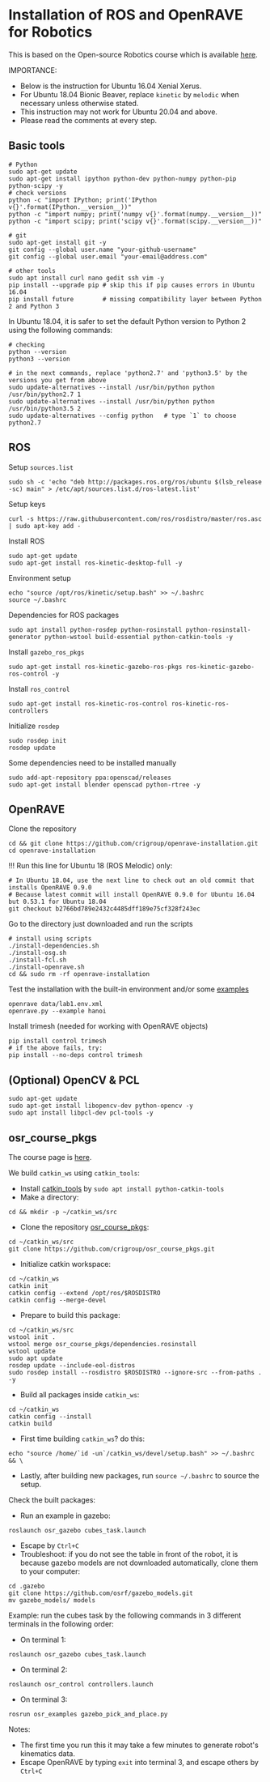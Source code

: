 # Installation of ROS and OpenRAVE for Robotics
This is based on the Open-source Robotics course which is available [here](https://osrobotics.org/osr/).

IMPORTANCE:
* Below is the instruction for Ubuntu 16.04 Xenial Xerus. 
* For Ubuntu 18.04 Bionic Beaver, replace `kinetic` by `melodic` when necessary unless otherwise stated. 
* This instruction may not work for Ubuntu 20.04 and above.
* Please read the comments at every step.

## Basic tools
```
# Python
sudo apt-get update
sudo apt-get install ipython python-dev python-numpy python-pip python-scipy -y
# check versions
python -c "import IPython; print('IPython v{}'.format(IPython.__version__))"
python -c "import numpy; print('numpy v{}'.format(numpy.__version__))"
python -c "import scipy; print('scipy v{}'.format(scipy.__version__))"

# git
sudo apt-get install git -y
git config --global user.name "your-github-username"
git config --global user.email "your-email@address.com"

# other tools
sudo apt install curl nano gedit ssh vim -y
pip install --upgrade pip # skip this if pip causes errors in Ubuntu 16.04
pip install future        # missing compatibility layer between Python 2 and Python 3
```

In Ubuntu 18.04, it is safer to set the default Python version to Python 2 using the following commands:
```
# checking
python --version
python3 --version

# in the next commands, replace 'python2.7' and 'python3.5' by the versions you get from above
sudo update-alternatives --install /usr/bin/python python /usr/bin/python2.7 1
sudo update-alternatives --install /usr/bin/python python /usr/bin/python3.5 2 
sudo update-alternatives --config python   # type `1` to choose python2.7 
```


## ROS
Setup `sources.list`
```
sudo sh -c 'echo "deb http://packages.ros.org/ros/ubuntu $(lsb_release -sc) main" > /etc/apt/sources.list.d/ros-latest.list'
```

Setup keys
```
curl -s https://raw.githubusercontent.com/ros/rosdistro/master/ros.asc | sudo apt-key add -
```

Install ROS
```
sudo apt-get update
sudo apt-get install ros-kinetic-desktop-full -y
```

Environment setup
```
echo "source /opt/ros/kinetic/setup.bash" >> ~/.bashrc
source ~/.bashrc
```

Dependencies for ROS packages
```
sudo apt install python-rosdep python-rosinstall python-rosinstall-generator python-wstool build-essential python-catkin-tools -y
```

Install `gazebo_ros_pkgs`
```
sudo apt-get install ros-kinetic-gazebo-ros-pkgs ros-kinetic-gazebo-ros-control -y
```

Install `ros_control`
```
sudo apt-get install ros-kinetic-ros-control ros-kinetic-ros-controllers
```

Initialize `rosdep`
```
sudo rosdep init
rosdep update
```

Some dependencies need to be installed manually
```
sudo add-apt-repository ppa:openscad/releases
sudo apt-get install blender openscad python-rtree -y
```


## OpenRAVE
Clone the repository
```
cd && git clone https://github.com/crigroup/openrave-installation.git
cd openrave-installation
```
!!! Run this line for Ubuntu 18 (ROS Melodic) only:
```
# In Ubuntu 18.04, use the next line to check out an old commit that installs OpenRAVE 0.9.0
# Because latest commit will install OpenRAVE 0.9.0 for Ubuntu 16.04 but 0.53.1 for Ubuntu 18.04
git checkout b2766bd789e2432c4485dff189e75cf328f243ec
```
Go to the directory just downloaded and run the scripts
```
# install using scripts
./install-dependencies.sh
./install-osg.sh
./install-fcl.sh
./install-openrave.sh
cd && sudo rm -rf openrave-installation
```
Test the installation with the built-in environment and/or some [examples](http://openrave.org/docs/latest_stable/examples/)
```
openrave data/lab1.env.xml
openrave.py --example hanoi
```

Install trimesh (needed for working with OpenRAVE objects)
```
pip install control trimesh
# if the above fails, try:
pip install --no-deps control trimesh
```


## (Optional) OpenCV & PCL
```
sudo apt-get update
sudo apt-get install libopencv-dev python-opencv -y
sudo apt install libpcl-dev pcl-tools -y
```



## osr_course_pkgs
The course page is [here](https://osrobotics.org/osr/).

We build `catkin_ws` using `catkin_tools`: 
* Install [catkin_tools](https://catkin-tools.readthedocs.io/en/latest/installing.html) by `sudo apt install python-catkin-tools`
* Make a directory:
```
cd && mkdir -p ~/catkin_ws/src
```
* Clone the repository [osr_course_pkgs](https://github.com/crigroup/osr_course_pkgs.git):
```
cd ~/catkin_ws/src
git clone https://github.com/crigroup/osr_course_pkgs.git
```
* Initialize catkin workspace:
```
cd ~/catkin_ws
catkin init
catkin config --extend /opt/ros/$ROSDISTRO
catkin config --merge-devel
```
* Prepare to build this package:
```
cd ~/catkin_ws/src
wstool init .
wstool merge osr_course_pkgs/dependencies.rosinstall
wstool update
sudo apt update
rosdep update --include-eol-distros
sudo rosdep install --rosdistro $ROSDISTRO --ignore-src --from-paths . -y
```
* Build all packages inside `catkin_ws`:
```
cd ~/catkin_ws
catkin config --install
catkin build
```
* First time building `catkin_ws`? do this:
```
echo "source /home/`id -un`/catkin_ws/devel/setup.bash" >> ~/.bashrc && \
```
* Lastly, after building new packages, run `source ~/.bashrc` to source the setup.

Check the built packages: 
* Run an example in gazebo:
```
roslaunch osr_gazebo cubes_task.launch
```
* Escape by `Ctrl+C`
* Troubleshoot: if you do not see the table in front of the robot,
it is because gazebo models are not downloaded automatically, clone them to your computer:
```
cd .gazebo
git clone https://github.com/osrf/gazebo_models.git
mv gazebo_models/ models
```

Example: run the cubes task by the following commands in 3 different terminals in the following order:
* On terminal 1:
```
roslaunch osr_gazebo cubes_task.launch
```
* On terminal 2:
```
roslaunch osr_control controllers.launch
```
* On terminal 3:
```
rosrun osr_examples gazebo_pick_and_place.py
```
Notes:
* The first time you run this it may take a few minutes to generate robot's kinematics data.
* Escape OpenRAVE by typing `exit` into terminal 3, and escape others by `Ctrl+C`


